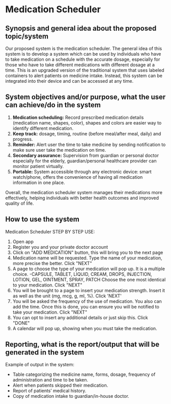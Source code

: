 # Medication Scheduler

## Synopsis and general idea about the proposed topic/system
Our proposed system is the medication scheduler. The general idea of this system is to develop a system which can be used by individuals who have to take medication on a schedule with the accurate dosage, especially for those who have to take different medications with different dosage at a time. This is an upgraded version of the traditional system that uses labeled containers to alert patients on medicine intake. Instead, this system can be integrated into their device and can be accessed at any time.

## System objectives and/or purpose, what the user can achieve/do in the system
1. **Medication scheduling:** Record prescribed medication details (medication name, shapes, color), shapes and colors are easier way to identify different medication. 
2. **Keep track:** dosage, timing, routine (before meal/after meal, daily) and progress.
3. **Reminder:** Alert user the time to take medicine by sending notification to make sure user take the medication on time.
4. **Secondary assurance:** Supervision from guardian or personal doctor especially for the elderly, guardian/personal healthcare provider can monitor patient virtually.
5. **Portable:** System accessible through any electronic device: smart watch/phone, offers the convenience of having all medication information in one place.

Overall, the medication scheduler system manages their medications more effectively, helping individuals with better health outcomes and improved quality of life.

## How to use the system
Medication Scheduler STEP BY STEP USE:

1) Open app
2) Register you and your private doctor account
3) Click on "ADD MEDICATION" button, this will bring you to the next page
4) Medication name will be requested. Type the name of your medication, more precise the better. Click "NEXT"
5) A page to choose the type of your medication will pop up. It is a multiple choice. 
  -CAPSULE, TABLET, LIQUID, CREAM, DROPS, INJECTION, LOTION, GEL, OINTMENT, SPRAY, PATCH
  Choose the one most identical to your medication. Click "NEXT"
6) You will be brought to a page to insert your medication strength. Insert it as well as the unit (mg, mcg, g, ml, %). Click 'NEXT'
7) You will be asked the frequency of the use of medication. You also can add the time. Once this is done, you can ensure you
  will be notified to take your medication. Click "NEXT"
8) You can opt to insert any additional details or just skip this. Click "DONE"
9) A calendar will pop up, showing when you must take the medication.

## Reporting, what is the report/output that will be generated in the system
Example of output in the system:
- Table categorizing the medicine name, forms, dosage, frequency of administration and time to be taken.
- Alert when patients skipped their medication.
- Report of patients’ medical history.
- Copy of medication intake to guardian/in-house doctor.


